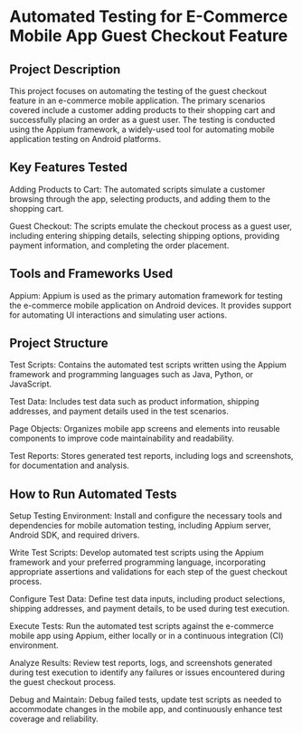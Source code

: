 # Automated Testing for E-Commerce Mobile App Guest Checkout Feature
## Project Description
This project focuses on automating the testing of the guest checkout feature in an e-commerce mobile application. The primary scenarios covered include a customer adding products to their shopping cart and successfully placing an order as a guest user. The testing is conducted using the Appium framework, a widely-used tool for automating mobile application testing on Android platforms.

## Key Features Tested
Adding Products to Cart: The automated scripts simulate a customer browsing through the app, selecting products, and adding them to the shopping cart.

Guest Checkout: The scripts emulate the checkout process as a guest user, including entering shipping details, selecting shipping options, providing payment information, and completing the order placement.

## Tools and Frameworks Used
Appium: Appium is used as the primary automation framework for testing the e-commerce mobile application on Android devices. It provides support for automating UI interactions and simulating user actions.
## Project Structure
Test Scripts: Contains the automated test scripts written using the Appium framework and programming languages such as Java, Python, or JavaScript.

Test Data: Includes test data such as product information, shipping addresses, and payment details used in the test scenarios.

Page Objects: Organizes mobile app screens and elements into reusable components to improve code maintainability and readability.

Test Reports: Stores generated test reports, including logs and screenshots, for documentation and analysis.

## How to Run Automated Tests
Setup Testing Environment: Install and configure the necessary tools and dependencies for mobile automation testing, including Appium server, Android SDK, and required drivers.

Write Test Scripts: Develop automated test scripts using the Appium framework and your preferred programming language, incorporating appropriate assertions and validations for each step of the guest checkout process.

Configure Test Data: Define test data inputs, including product selections, shipping addresses, and payment details, to be used during test execution.

Execute Tests: Run the automated test scripts against the e-commerce mobile app using Appium, either locally or in a continuous integration (CI) environment.

Analyze Results: Review test reports, logs, and screenshots generated during test execution to identify any failures or issues encountered during the guest checkout process.

Debug and Maintain: Debug failed tests, update test scripts as needed to accommodate changes in the mobile app, and continuously enhance test coverage and reliability.

